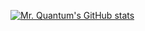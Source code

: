 [![Mr. Quantum's GitHub stats](https://github-readme-stats.vercel.app/api?username=mrquantumoff)](https://github.com/mrquantumoff)
